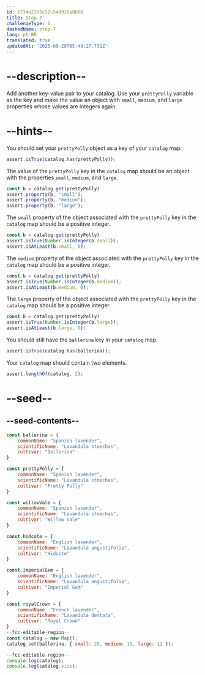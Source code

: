 ```yaml
---
id: 6734a2385c52c54d916a8b86
title: Step 7
challengeType: 1
dashedName: step-7
lang: pt-BR
translated: true
updatedAt: '2025-09-29T05:49:27.731Z'
---
```


# --description--

Add another key-value pair to your catalog. Use your `prettyPolly` variable as the key and make the value an object with `small`, `medium`, and `large` properties whose values are integers again.

# --hints--

You should set your `prettyPolly` object as a key of your `catalog` map.

```js
assert.isTrue(catalog.has(prettyPolly));
```

The value of the `prettyPolly` key in the `catalog` map should be an object with the properties `small`, `medium`, and `large`.

```js
const b = catalog.get(prettyPolly)
assert.property(b, "small");
assert.property(b, "medium");
assert.property(b, "large");
```

The `small` property of the object associated with the `prettyPolly` key in the `catalog` map should be a positive integer.

```js
const b = catalog.get(prettyPolly)
assert.isTrue(Number.isInteger(b.small));
assert.isAtLeast(b.small, 0);
```

The `medium` property of the object associated with the `prettyPolly` key in the `catalog` map should be a positive integer.

```js
const b = catalog.get(prettyPolly)
assert.isTrue(Number.isInteger(b.medium));
assert.isAtLeast(b.medium, 0);
```

The `large` property of the object associated with the `prettyPolly` key in the `catalog` map should be a positive integer.

```js
const b = catalog.get(prettyPolly)
assert.isTrue(Number.isInteger(b.large));
assert.isAtLeast(b.large, 0);
```

You should still have the `ballerina` key in your `catalog` map.

```js
assert.isTrue(catalog.has(ballerina));
```

Your `catalog` map should contain two elements.

```js
assert.lengthOf(catalog, 2);
```

# --seed--

## --seed-contents--

```js
const ballerina = {
    commonName: "Spanish lavender",
    scientificName: "Lavandula stoechas",
    cultivar: "Ballerina"
}

const prettyPolly = {
    commonName: "Spanish lavender",
    scientificName: "Lavandula stoechas",
    cultivar: "Pretty Polly"
}

const willowVale = {
    commonName: "Spanish lavender",
    scientificName: "Lavandula stoechas",
    cultivar: "Willow Vale"
}

const hidcote = {
    commonName: "English lavender",
    scientificName: "Lavandula angustifolia",
    cultivar: "Hidcote"
}

const imperialGem = {
    commonName: "English lavender",
    scientificName: "Lavandula angustifolia",
    cultivar: "Imperial Gem"
}

const royalCrown = {
    commonName: "French lavender",
    scientificName: "Lavandula dentata",
    cultivar: "Royal Crown"
}
--fcc-editable-region--
const catalog = new Map();
catalog.set(ballerina, { small: 20, medium: 15, large: 12 });

--fcc-editable-region--
console.log(catalog);
console.log(catalog.size);
```
